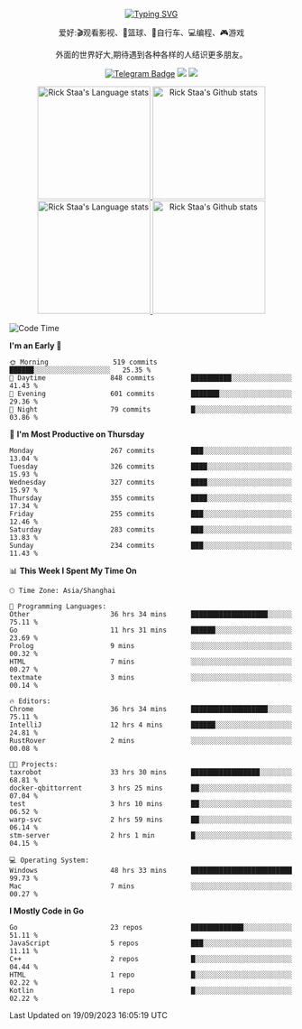 <div align="center"> 

[![Typing SVG](https://readme-typing-svg.herokuapp.com?size=25&duration=2500&color=eeeeee&vCenter=true&width=200&height=40&lines=Hi+there+%F0%9F%91%8B%F0%9F%8F%BB;I'm+DanBai)](https://git.io/typing-svg)

爱好:🎬观看影视、🏀篮球、🚴自行车、💻编程、🎮游戏

外面的世界好大,期待遇到各种各样的人结识更多朋友。

[![Telegram Badge](https://img.shields.io/badge/-Telegram-blue?style=flat&logo=Telegram&logoColor=white)](https://t.me/danbai9420) 
[![](https://img.shields.io/badge/-Blog-brightgreen?style=flat&logo=Blogger&logoColor=white)](https://p00q.cn)
[![](https://img.shields.io/badge/-Email-red?style=flat&logo=Mail.Ru&logoColor=white)](mailto:danbai@88.com)
</div>

<!-- Light Mode -->
<div align="center"> 
<a href="https://github.com/anuraghazra/github-readme-stats#gh-light-mode-only">
<img height=200 src="https://github-readme-stats.vercel.app/api/top-langs/?username=danbai225&layout=compact&langs_count=10&hide_border=1&role=OWNER,COLLABORATOR#gh-light-mode-only" alt="Rick Staa's Language stats" />
</a>
<a href="https://github.com/anuraghazra/github-readme-stats#gh-light-mode-only">
<img height=200 src="https://github-readme-stats.vercel.app/api?username=danbai225&show_icons=true&count_private=true&line_height=28&hide_border=1&include_all_commits=true&card_width=450&role=OWNER,COLLABORATOR&exclude_repo=github-readme-stats#gh-light-mode-only" alt="Rick Staa's Github stats" />
</a>
</div>

<!-- Dark Mode -->
<div align="center"> 
<a href="https://github.com/anuraghazra/github-readme-stats#gh-dark-mode-only">
<img height=200 src="https://github-readme-stats.vercel.app/api/top-langs/?username=danbai225&layout=compact&langs_count=10&hide_border=1&role=OWNER,COLLABORATOR&theme=github_dark#gh-dark-mode-only" alt="Rick Staa's Language stats" />
</a>
<a href="https://github.com/anuraghazra/github-readme-stats#gh-dark-mode-only">
<img height=200 src="https://github-readme-stats.vercel.app/api?username=danbai225&show_icons=true&count_private=true&line_height=28&hide_border=1&include_all_commits=true&card_width=450&role=OWNER,COLLABORATOR&exclude_repo=github-readme-stats&theme=github_dark#gh-dark-mode-only" alt="Rick Staa's Github stats" />
</a>
</div>

<!--START_SECTION:waka-->
![Code Time](http://img.shields.io/badge/Code%20Time-1%2C129%20hrs%2014%20mins-blue)

**I'm an Early 🐤** 

```text
🌞 Morning                519 commits         ██████░░░░░░░░░░░░░░░░░░░   25.35 % 
🌆 Daytime                848 commits         ██████████░░░░░░░░░░░░░░░   41.43 % 
🌃 Evening                601 commits         ███████░░░░░░░░░░░░░░░░░░   29.36 % 
🌙 Night                  79 commits          █░░░░░░░░░░░░░░░░░░░░░░░░   03.86 % 
```
📅 **I'm Most Productive on Thursday** 

```text
Monday                   267 commits         ███░░░░░░░░░░░░░░░░░░░░░░   13.04 % 
Tuesday                  326 commits         ████░░░░░░░░░░░░░░░░░░░░░   15.93 % 
Wednesday                327 commits         ████░░░░░░░░░░░░░░░░░░░░░   15.97 % 
Thursday                 355 commits         ████░░░░░░░░░░░░░░░░░░░░░   17.34 % 
Friday                   255 commits         ███░░░░░░░░░░░░░░░░░░░░░░   12.46 % 
Saturday                 283 commits         ███░░░░░░░░░░░░░░░░░░░░░░   13.83 % 
Sunday                   234 commits         ███░░░░░░░░░░░░░░░░░░░░░░   11.43 % 
```


📊 **This Week I Spent My Time On** 

```text
🕑︎ Time Zone: Asia/Shanghai

💬 Programming Languages: 
Other                    36 hrs 34 mins      ███████████████████░░░░░░   75.11 % 
Go                       11 hrs 31 mins      ██████░░░░░░░░░░░░░░░░░░░   23.69 % 
Prolog                   9 mins              ░░░░░░░░░░░░░░░░░░░░░░░░░   00.32 % 
HTML                     7 mins              ░░░░░░░░░░░░░░░░░░░░░░░░░   00.27 % 
textmate                 3 mins              ░░░░░░░░░░░░░░░░░░░░░░░░░   00.14 % 

🔥 Editors: 
Chrome                   36 hrs 34 mins      ███████████████████░░░░░░   75.11 % 
IntelliJ                 12 hrs 4 mins       ██████░░░░░░░░░░░░░░░░░░░   24.81 % 
RustRover                2 mins              ░░░░░░░░░░░░░░░░░░░░░░░░░   00.08 % 

🐱‍💻 Projects: 
taxrobot                 33 hrs 30 mins      █████████████████░░░░░░░░   68.81 % 
docker-qbittorrent       3 hrs 25 mins       ██░░░░░░░░░░░░░░░░░░░░░░░   07.04 % 
test                     3 hrs 10 mins       ██░░░░░░░░░░░░░░░░░░░░░░░   06.52 % 
warp-svc                 2 hrs 59 mins       ██░░░░░░░░░░░░░░░░░░░░░░░   06.14 % 
stm-server               2 hrs 1 min         █░░░░░░░░░░░░░░░░░░░░░░░░   04.15 % 

💻 Operating System: 
Windows                  48 hrs 33 mins      █████████████████████████   99.73 % 
Mac                      7 mins              ░░░░░░░░░░░░░░░░░░░░░░░░░   00.27 % 
```

**I Mostly Code in Go** 

```text
Go                       23 repos            █████████████░░░░░░░░░░░░   51.11 % 
JavaScript               5 repos             ███░░░░░░░░░░░░░░░░░░░░░░   11.11 % 
C++                      2 repos             █░░░░░░░░░░░░░░░░░░░░░░░░   04.44 % 
HTML                     1 repo              █░░░░░░░░░░░░░░░░░░░░░░░░   02.22 % 
Kotlin                   1 repo              █░░░░░░░░░░░░░░░░░░░░░░░░   02.22 % 
```




 Last Updated on 19/09/2023 16:05:19 UTC
<!--END_SECTION:waka-->
